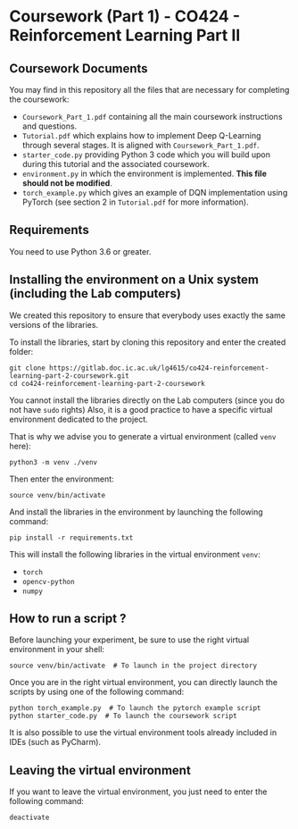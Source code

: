 # Coursework (Part 1) - CO424 - Reinforcement Learning Part II

## Coursework Documents

You may find in this repository all the files that are necessary for completing the coursework:

- ```Coursework_Part_1.pdf``` containing all the main coursework instructions and questions.
- ```Tutorial.pdf``` which explains how to implement Deep Q-Learning through several stages. It is aligned with ```Coursework_Part_1.pdf```.
- ```starter_code.py``` providing Python 3 code which you will build upon during this tutorial and the associated coursework.
- ```environment.py``` in which the environment is implemented. **This file should not be modified**.
- ```torch_example.py``` which gives an example of DQN implementation using PyTorch (see section 2 in ```Tutorial.pdf``` for more information).

## Requirements

You need to use Python 3.6 or greater.

## Installing the environment on a Unix system (including the Lab computers)

We created this repository to ensure that everybody uses exactly the same versions of the libraries.

To install the libraries, start by cloning this repository and enter the created folder:

```shell script
git clone https://gitlab.doc.ic.ac.uk/lg4615/co424-reinforcement-learning-part-2-coursework.git
cd co424-reinforcement-learning-part-2-coursework
```

You cannot install the libraries directly on the Lab computers (since you do not have ```sudo``` rights)
Also, it is a good practice to have a specific virtual environment 
dedicated to the project.


That is why we advise you to generate a virtual environment (called ```venv``` here):

```shell script
python3 -m venv ./venv 
```

Then enter the environment:
```shell script
source venv/bin/activate
```

And install the libraries in the environment by launching the following command:
```shell script
pip install -r requirements.txt
```

This will install the following libraries in the virtual environment ```venv```:

- ```torch``` 
- ```opencv-python```
- ```numpy```

## How to run a script ?

Before launching your experiment, be sure to use the right virtual environment in your shell:
```shell script
source venv/bin/activate  # To launch in the project directory
```

Once you are in the right virtual environment, you can directly launch the scripts 
by using one of the following command:
```shell script
python torch_example.py  # To launch the pytorch example script
python starter_code.py  # To launch the coursework script
```

It is also possible to use the virtual environment tools already included in IDEs (such as PyCharm).

## Leaving the virtual environment

If you want to leave the virtual environment, you just need to enter the following command:
```shell script
deactivate
```